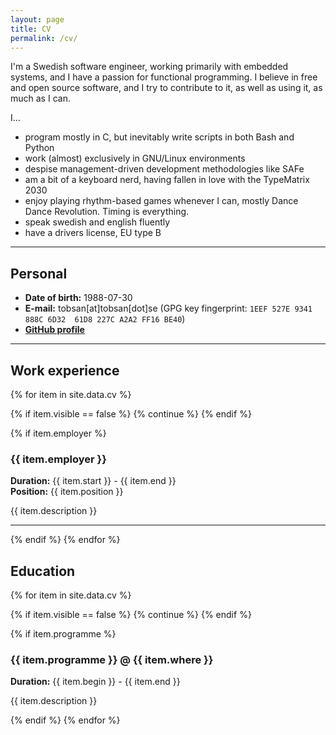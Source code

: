 ```yaml
---
layout: page
title: CV
permalink: /cv/
---
```


I'm a Swedish software engineer, working primarily with embedded systems, and I
have a passion for functional programming. I believe in free and open source
software, and I try to contribute to it, as well as using it, as much as I can.

I...
- program mostly in C, but inevitably write scripts in both Bash and Python
- work (almost) exclusively in GNU/Linux environments
- despise management-driven development methodologies like SAFe
- am a bit of a keyboard nerd, having fallen in love with the TypeMatrix 2030
- enjoy playing rhythm-based games whenever I can, mostly Dance Dance
  Revolution. Timing is everything.
- speak swedish and english fluently
- have a drivers license, EU type B

----------------

## Personal

* **Date of birth:** 1988-07-30
* **E-mail:** tobsan[at]tobsan[dot]se (GPG key fingerprint: `1EEF 527E 9341 888C 6D32  61D8 227C A2A2 FF16 BE40`)
* **[GitHub profile](https://github.com/tobsan)**

----------------

## Work experience
{% for item in site.data.cv %}

{% if item.visible == false %}
{% continue %}
{% endif %}

{% if item.employer %}
### {{ item.employer }}
**Duration:** {{ item.start }} - {{ item.end }} <br />
**Position:** {{ item.position }}

{{ item.description }}

----------------
{% endif %}
{% endfor %}

## Education
{% for item in site.data.cv %}

{% if item.visible == false %}
{% continue %}
{% endif %}

{% if item.programme %}
### {{ item.programme }} @ {{ item.where }}
**Duration:** {{ item.begin }} - {{ item.end }}

{{ item.description }}

{% endif %}
{% endfor %}
